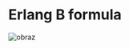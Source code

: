 # Erlang B formula

![obraz](https://user-images.githubusercontent.com/88160019/151416918-ef57bde3-e13d-4ec4-97b0-7536eb3ad697.png)
